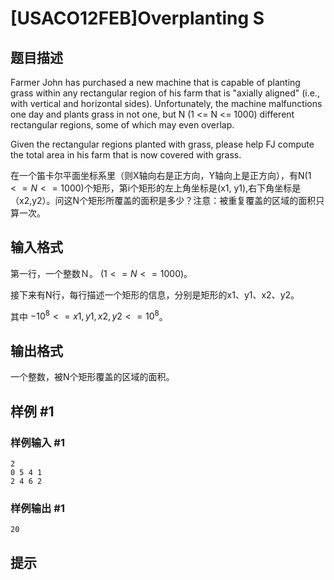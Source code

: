 # [USACO12FEB]Overplanting S

## 题目描述

Farmer John has purchased a new machine that is capable of planting grass within any rectangular region of his farm that is "axially aligned" (i.e., with vertical and horizontal sides).  Unfortunately, the machine malfunctions one day and plants grass in not one, but N (1 <= N <= 1000) different rectangular regions, some of which may even overlap.

Given the rectangular regions planted with grass, please help FJ compute the total area in his farm that is now covered with grass.

在一个笛卡尔平面坐标系里（则X轴向右是正方向，Y轴向上是正方向），有N($1<=N<=1000$)个矩形，第i个矩形的左上角坐标是(x1, y1),右下角坐标是（x2,y2）。问这N个矩形所覆盖的面积是多少？注意：被重复覆盖的区域的面积只算一次。


## 输入格式

第一行，一个整数Ｎ。 ($1<=N<=1000$)。

接下来有N行，每行描述一个矩形的信息，分别是矩形的x1、y1、x2、y2。

其中 $-10^8<=x1,y1,x2,y2<=10^8$。


## 输出格式

一个整数，被N个矩形覆盖的区域的面积。


## 样例 #1

### 样例输入 #1
```
2
0 5 4 1
2 4 6 2
```

### 样例输出 #1

```
20
```

## 提示


